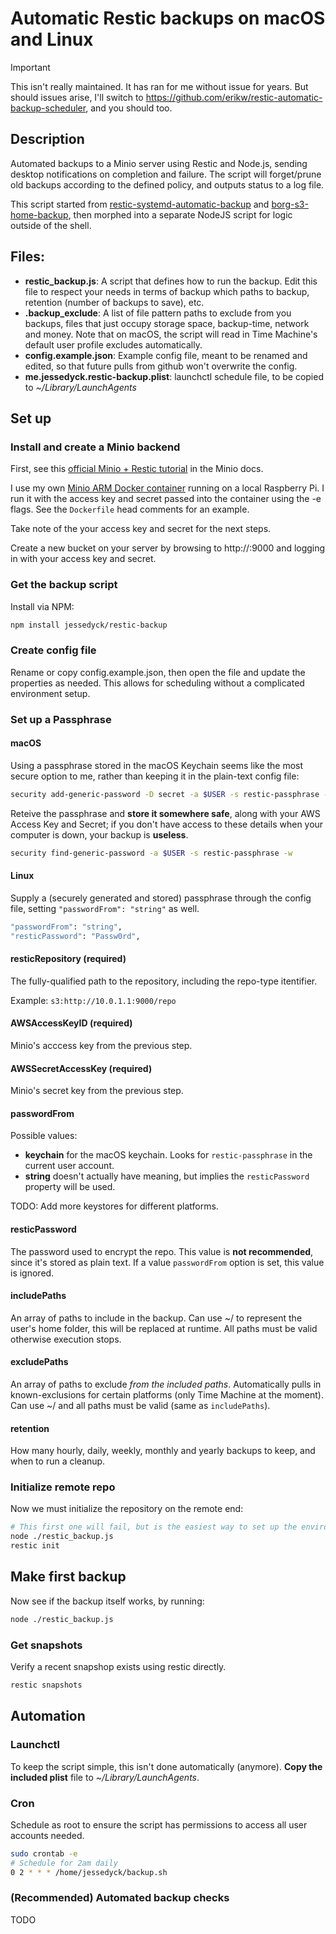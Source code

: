 # Automatic Restic backups on macOS and Linux

> [!IMPORTANT]
> This isn't really maintained. It has ran for me without issue for years. But should issues arise, I'll switch to https://github.com/erikw/restic-automatic-backup-scheduler, and you should too. 

## Description
Automated backups to a Minio server using Restic and Node.js, sending desktop notifications on completion and failure. The script will forget/prune old backups according to the defined policy, and outputs status to a log file.

This script started from [restic-systemd-automatic-backup](https://github.com/erikw/restic-systemd-automatic-backup) and [borg-s3-home-backup](https://github.com/luispabon/borg-s3-home-backup), then morphed into a separate NodeJS script for logic outside of the shell.

## Files:
* **restic_backup.js**: A script that defines how to run the backup. Edit this file to respect your needs in terms of backup which paths to backup, retention (number of backups to save), etc.
* **.backup_exclude**: A list of file pattern paths to exclude from you backups, files that just occupy storage space, backup-time, network and money. Note that on macOS, the script will read in Time Machine's default user profile excludes automatically.
* **config.example.json**: Example config file, meant to be renamed and edited, so that future pulls from github won't overwrite the config.
* **me.jessedyck.restic-backup.plist**: launchctl schedule file, to be copied to _~/Library/LaunchAgents_

## Set up

### Install and create a Minio backend
First, see this [official Minio + Restic tutorial](https://docs.minio.io/docs/restic-with-minio) in the Minio docs.

I use my own [Minio ARM Docker container](https://github.com/jessedyck/minio-arm) running on a local Raspberry Pi. I run it with the access key and secret passed into the container using the -e flags. See the `Dockerfile` head comments for an example.

Take note of the your access key and secret for the next steps.

Create a new bucket on your server by browsing to http://<local-ip>:9000 and logging in with your access key and secret.

### Get the backup script
Install via NPM:
```bash
npm install jessedyck/restic-backup
```

### Create config file
Rename or copy config.example.json, then open the file and update the properties as needed. This allows for scheduling without a complicated environment setup.

### Set up a Passphrase

#### macOS
Using a passphrase stored in the macOS Keychain seems like the most secure option to me, rather than keeping it in the plain-text config file:

```bash
security add-generic-password -D secret -a $USER -s restic-passphrase -w $(head -c 1024 /dev/urandom | base64)
```

Reteive the passphrase and **store it somewhere safe**, along with your AWS Access Key and Secret; if you don't have access to these details when your computer is down, your backup is **useless**.

```bash
security find-generic-password -a $USER -s restic-passphrase -w
```

#### Linux
Supply a (securely generated and stored) passphrase through the config file, setting `"passwordFrom": "string"` as well.

```bash
"passwordFrom": "string",
"resticPassword": "Passw0rd",
```

#### resticRepository (required)
The fully-qualified path to the repository, including the repo-type itentifier. 

Example:
`s3:http://10.0.1.1:9000/repo`

#### AWSAccessKeyID (required)
Minio's acccess key from the previous step.

#### AWSSecretAccessKey (required)
Minio's secret key from the previous step.

#### passwordFrom
Possible values:
* **keychain** for the macOS keychain. Looks for `restic-passphrase` in the current user account.
* **string** doesn't actually have meaning, but implies the `resticPassword` property will be used.

TODO: Add more keystores for different platforms.

#### resticPassword
The password used to encrypt the repo. This value is **not recommended**, since it's stored as plain text. If a value `passwordFrom` option is set, this value is ignored.

#### includePaths
An array of paths to include in the backup. Can use ~/ to represent the user's home folder, this will be replaced at runtime. All paths must be valid otherwise execution stops.

#### excludePaths
An array of paths to exclude _from the included paths_. Automatically pulls in known-exclusions for certain platforms (only Time Machine at the moment). Can use ~/ and all paths must be valid (same as `includePaths`).

#### retention
How many hourly, daily, weekly, monthly and yearly backups to keep, and when to run a cleanup.

### Initialize remote repo
Now we must initialize the repository on the remote end:
```bash
# This first one will fail, but is the easiest way to set up the environment for init
node ./restic_backup.js
restic init
```

## Make first backup
Now see if the backup itself works, by running:

```bash
node ./restic_backup.js
```

### Get snapshots
Verify a recent snapshop exists using restic directly.
```bash
restic snapshots
```

## Automation 

### Launchctl
To keep the script simple, this isn't done automatically (anymore). **Copy the included plist** file to _~/Library/LaunchAgents_.

### Cron
Schedule as root to ensure the script has permissions to access all user accounts needed.

```bash
sudo crontab -e
# Schedule for 2am daily
0 2 * * * /home/jessedyck/backup.sh
```

### (Recommended) Automated backup checks
TODO
